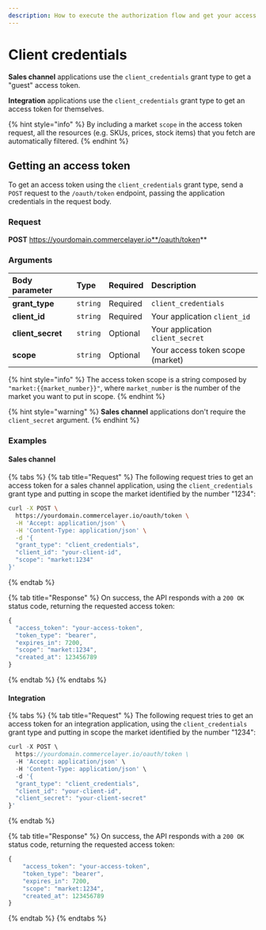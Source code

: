 ```yaml
---
description: How to execute the authorization flow and get your access token
---
```


# Client credentials

**Sales channel** applications use the `client_credentials` grant type to get a "guest" access token. 

**Integration** applications use the `client_credentials` grant type to get an access token for themselves. 

{% hint style="info" %}
By including a market `scope` in the access token request, all the resources \(e.g. SKUs, prices, stock items\) that you fetch are automatically filtered.
{% endhint %}

## Getting an access token

To get an access token using the `client_credentials` grant type, send a `POST` request to the `/oauth/token` endpoint, passing the application credentials in the request body.

### Request

**POST** https://yourdomain.commercelayer.io**/oauth/token**

### Arguments

| Body parameter | Type | Required | Description |
| :--- | :--- | :--- | :--- |
| **grant\_type** | `string` | Required | `client_credentials` |
| **client\_id** | `string` | Required | Your application `client_id` |
| **client\_secret** | `string` | Optional | Your application `client_secret` |
| **scope** | `string` | Optional | Your access token scope \(market\) |

{% hint style="info" %}
The access token scope is a string composed by `"market:{{market_number}}"`, where `market_number` is the number of the market you want to put in scope.
{% endhint %}

{% hint style="warning" %}
**Sales channel** applications don't require the `client_secret` argument.
{% endhint %}

### Examples

#### Sales channel

{% tabs %}
{% tab title="Request" %}
The following request tries to get an access token for a sales channel application, using the `client_credentials` grant type and putting in scope the market identified by the number "1234":

```bash
curl -X POST \
  https://yourdomain.commercelayer.io/oauth/token \
  -H 'Accept: application/json' \
  -H 'Content-Type: application/json' \
  -d '{
  "grant_type": "client_credentials",
  "client_id": "your-client-id",
  "scope": "market:1234"
}'
```
{% endtab %}

{% tab title="Response" %}
On success, the API responds with a `200 OK` status code, returning the requested access token:

```javascript
{
  "access_token": "your-access-token",
  "token_type": "bearer",
  "expires_in": 7200,
  "scope": "market:1234",
  "created_at": 123456789
}
```
{% endtab %}
{% endtabs %}

#### Integration

{% tabs %}
{% tab title="Request" %}
The following request tries to get an access token for an integration application, using the `client_credentials` grant type and putting in scope the market identified by the number "1234":

```javascript
curl -X POST \
  https://yourdomain.commercelayer.io/oauth/token \
  -H 'Accept: application/json' \
  -H 'Content-Type: application/json' \
  -d '{
  "grant_type": "client_credentials",
  "client_id": "your-client-id",
  "client_secret": "your-client-secret"
}'
```
{% endtab %}

{% tab title="Response" %}
On success, the API responds with a `200 OK` status code, returning the requested access token:

```javascript
{
    "access_token": "your-access-token",
    "token_type": "bearer",
    "expires_in": 7200,
    "scope": "market:1234",
    "created_at": 123456789
}
```
{% endtab %}
{% endtabs %}

